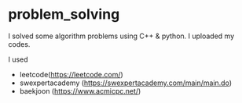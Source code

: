 # problem_solving

<dev>
I solved some algorithm problems using C++ & python.
I uploaded my codes.

I used 
- leetcode(https://leetcode.com/)
- swexpertacademy (https://swexpertacademy.com/main/main.do)
- baekjoon (https://www.acmicpc.net/)
</dev>
